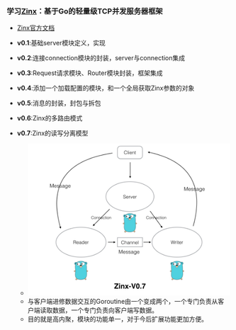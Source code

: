 ### 学习[Zinx](https://github.com/aceld/zinx)：基于Go的轻量级TCP并发服务器框架

* [Zinx官方文档](https://www.yuque.com/aceld/npyr8s)

* **v0.1**:基础server模块定义，实现
* **v0.2**:连接connection模块的封装，server与connection集成
* **v0.3**:Request请求模块、Router模块封装，框架集成
* **v0.4**:添加一个加载配置的模块，和一个全局获取Zinx参数的对象
* **v0.5**:消息的封装，封包与拆包
* **v0.6**:Zinx的多路由模式
* **v0.7**:Zinx的读写分离模型
  * ![](./images/Zinx-V0.7架构模型.jpeg)
  * 与客户端进修数据交互的Goroutine由一个变成两个，一个专门负责从客户端读取数据，一个专门负责向客户端写数据。
  * 目的就是高内聚，模块的功能单一，对于今后扩展功能更加方便。

